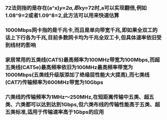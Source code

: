 ### 72法则指的是存在(a^x)*y=2a,即x*y=72时,a可以实现翻倍,例如1.08^9=2或者1.09^8=2,此方法可以用来快速估算

### 1000Mbps网卡指的是千兆卡,而且是单向带宽千兆,即如果全双工的话上下行各为千兆,目前多数网卡均为千兆全双工卡,但具体速率依旧受到线材的影响

### 家居常用的五类线(CAT5)最高频率为100MHz带宽为100Mbps,而超五类线(CAT5e)最高频率依旧为100MHz最高频率带宽为1000Mbps(五类线升级版添加了绝缘层性能大大提高),而七类线(CAT7)传输频率为600MHz带宽为10Gbps

### 六类线的传输频率为1MHz～250MHz,在短距离传输中五类、超五类、六类都可以达到达到1Gbps,但六类布线的传输性能高于五类、超五类标准,适用于传输速率高于1Gbps的应用

